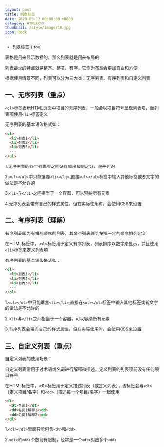 ```yaml
---
layout: post
title: 列表标签
date: 2020-09-12 00:00:00 +0800
category: HTML&CSS
thumbnail: /style/image/10.jpg
icon: book
---
```



* 列表标签
{:toc}

表格是用来显示数据的，那么列表就是用来布局的  

列表最大的特点就是整齐、整洁、有序，它作为布局会更加自由和方便  

根据使用情景不同，列表可以分为三大类：无序列表、有序列表和自定义列表  

## 一、无序列表（重点）
`<ol>`标签表示HTML页面中项目的无序列表，一般会以项目符号呈现列表项，而列表项使用`<li>`标签定义  

无序列表的基本语法格式如：  

```html
<ul>
  <li>列表1</li>
  <li>列表2</li>
  <li>列表3</li>
  ···
</ul>
```

1.无序列表的各个列表项之间没有顺序级别之分，是并列的  

2.`<ul></ul>`中只能镶套`<li></li>`,直接`<ul></ul>`标签中输入其他标签或者文字的做法是不允许的  

3.`<li>`与`</li>`之间相当于一个容器，可以容纳所有元素  

4.无序列表会带有自己的样式属性，但在实际使用时，会使用CSS来设置  

## 二、有序列表（理解）
有序列表即为有排列顺序的列表，其各个列表项会按照一定的顺序排列定义  

在HTML标签中，`<ol>`标签用于定义有序列表，列表排序以数字来显示，并且使用`<li>`标签来定义列表项  

有序列表的基本语法格式如：  

```html
<ol>
  <li>列表1</li>
  <li>列表2</li>
  <li>列表3</li>
  ···
</ol>
```

1.`<ol></ol>`中只能镶套`<li></li>`,直接在`<ol></ol>`标签中输入其他标签或者文字的做法是不允许的  

2.`<li>`与`</li>`之间相当于一个容器，可以容纳所有元素  

3.有序列表会带有自己的样式属性，但在实际使用时，会使用CSS来设置  

## 三、自定义列表（重点）
自定义列表的使用场景：  

自定义列表常用于对术语或名词进行解释和描述，定义列表的列表项前没有任何项目符号  

在HTML标签中，`<dl>`标签用于定义描述列表（或定义列表），该标签会与`<dt>`（定义项目/名字）和`<dd>`（描述每一个项目/名字）一起使用  

```html
<dl>
  <dt>名词1</dt>
  <dd>名词1解释1</dd>
  <dd>名词1解释2</dd>
</dl>
```
1.`<dl></dl>`里面只能包含`<dt>`和`<dd>`  

2.`<dt>`和`<dd>`个数没有限制，经常是一个`<dt>`对应多个`<dd>`  

